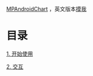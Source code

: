 [MPAndroidChart](https://github.com/PhilJay/MPAndroidChart) ，英文版本[摸我](https://github.com/PhilJay/MPAndroidChart/wiki)

# 目录

[1. 开始使用](https://github.com/NianyiYang/MPAndroidChart_Chinese_Document/blob/master/1.%20Getting%20Started.md)

[2. 交互](https://github.com/NianyiYang/MPAndroidChart_Chinese_Document/blob/master/2.%20Interaction%20with%20the%20Chart.md)
